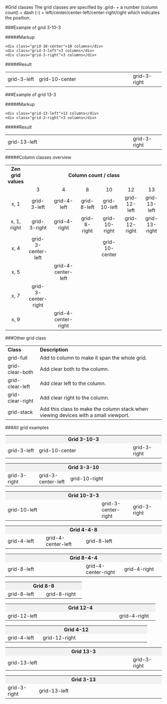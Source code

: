 #Grid classes
The grid classes are specified by .grid- + a number (column count) + dash (-) + left/center/center-left/center-right/right which indicates the position.

###Example of grid 3-10-3

#####Markup
    
    <div class="grid-10-center">10 columns</div>
    <div class="grid-3-left">3 columns</div>
    <div class="grid-3-right">3 columns</div>

#####Result

<table>
	<tr>
		<td style="width: 18%;">grid-3-left</td>
		<td style="width: 54%;">grid-10-center</td>
		<td style="width: 18%;">grid-3-right</td>
	</tr>
</table>

###Example of grid 13-3

#####Markup
    
    <div class="grid-13-left">13 columns</div>
    <div class="grid-3-right">3 columns</div>

#####Result

<table>
	<tr>
		<td style="width: 72%;">grid-13-left</td>
		<td style="width: 18%;">grid-3-right</td>
	</tr>
</table>

#####Column classes overview

<table>
	<tr>
		<td style="text-align: center; width: 12%;"><b>Zen grid values</b></td>
		<td colspan="7" style="text-align: center;"><b>Column count / class</b></td>
	</tr>
	<tr>
		<td></td>
		<td style="text-align: center; width: 15%;">3</td>
		<td style="text-align: center;">4</td>
		<td style="text-align: center;">8</td>
		<td style="text-align: center;">10</td>
		<td style="text-align: center;">12</td>
		<td style="text-align: center;">13</td>
	</tr>
	<tr>
		<td style="text-align: center;">x, 1</td>
		<td style="text-align: center;">grid-3-left</td>
		<td style="text-align: center;">grid-4-left</td>
		<td style="text-align: center;">grid-8-left</td>
		<td style="text-align: center;">grid-10-left</td>
		<td style="text-align: center;">grid-12-left</td>
		<td style="text-align: center;">grid-13-left</td>	</tr>
	<tr>
		<td style="text-align: center;">x, 1, right</td>
		<td style="text-align: center;">grid-3-right</td>
		<td style="text-align: center;">grid-4-right</td>
		<td style="text-align: center;">grid-8-right</td>
		<td style="text-align: center;">grid-10-right</td>
		<td style="text-align: center;">grid-12-right</td>
		<td style="text-align: center;">grid-13-right</td>	</tr>		
	<tr>
		<td style="text-align: center;">x, 4</td>
		<td style="text-align: center;">grid-3-center-left</td>
		<td style="text-align: center;"></td>
		<td style="text-align: center;"></td>
		<td style="text-align: center;">grid-10-center</td>
		<td style="text-align: center;"></td>
		<td style="text-align: center;"></td>
	</tr>
	<tr>
		<td style="text-align: center;">x, 5</td>
		<td style="text-align: center;"></td>
		<td style="text-align: center;">grid-4-center-left</td>
		<td style="text-align: center;"></td>
		<td style="text-align: center;"></td>
		<td style="text-align: center;"></td>
		<td></td>
	</tr>
	<tr>
		<td style="text-align: center;">x, 7</td>
		<td style="text-align: center;">grid-3-center-right</td>
		<td style="text-align: center;"></td>
		<td style="text-align: center;"></td>
		<td style="text-align: center;"></td>
		<td style="text-align: center;"></td>
		<td></td>
	</tr>
	<tr>
		<td style="text-align: center;">x, 9</td>
		<td style="text-align: center;"></td>
		<td style="text-align: center;">grid-4-center-right</td>
		<td style="text-align: center;"></td>
		<td style="text-align: center;"></td>
		<td style="text-align: center;"></td>
		<td></td>
	</tr>
</table>

###Other grid class

<table>
	<tr>
		<td><b>Class</b></td>
		<td><b>Description</b></td>
	</tr>
	<tr>
		<td>grid-full</td>
		<td>
			Add to column to make it span the whole grid.
		</td>
	</tr>
	<tr>
		<td>grid-clear-both</td>
		<td>Add clear both to the column.</td>
	</tr>		
	<tr>
		<td>grid-clear-left</td>
		<td>Add clear left to the column.</td>
	</tr>		
	<tr>
		<td>grid-clear-right</td>
		<td>Add clear right to the column.</td>
	</tr>
	<tr>
		<td>grid-stack</td>
		<td>Add this class to make the column stack when viewing devices with a small viewport.</td>
	</tr>	
</table>

###All grid examples

<table>
	<tr>
		<td colspan="3" style="background-color: #f1f1f1; text-align: center;"><b>Grid 3-10-3</b></td>
	</tr>
	<tr>
		<td style="width: 18%;">grid-3-left</td>
		<td style="width: 54%;">grid-10-center</td>
		<td style="width: 18%;">grid-3-right</td>
	</tr>
</table>

<table>
	<tr>
		<td colspan="3" style="background-color: #f1f1f1; text-align: center;"><b>Grid 3-3-10</b></td>
	</tr>
	<tr>
		<td style="width: 18%;">grid-3-right</td>
		<td style="width: 18%;">grid-3-center-left</td>
		<td style="width: 54%;">grid-10-right</td>
	</tr>
</table>

<table>
	<tr>
		<td colspan="3" style="background-color: #f1f1f1; text-align: center;"><b>Grid 10-3-3</b></td>
	</tr>
	<tr>
		<td style="width: 54%;">grid-10-left</td>
		<td style="width: 18%;">grid-3-center-right</td>
		<td style="width: 18%;">grid-3-right</td>
	</tr>
</table>

<table>
	<tr>
		<td colspan="3" style="background-color: #f1f1f1; text-align: center;"><b>Grid 4-4-8</b></td>
	</tr>
	<tr>
		<td style="width: 22%;">grid-4-left</td>
		<td style="width: 23%;">grid-4-center-left</td>
		<td style="width: 45%;">grid-8-left</td>
	</tr>
</table>

<table>
	<tr>
		<td colspan="3" style="background-color: #f1f1f1; text-align: center;"><b>Grid 8-4-4</b></td>
	</tr>
	<tr>
		<td style="width: 45%;">grid-8-left</td>
		<td style="width: 22%;">grid-4-center-right</td>
		<td style="width: 23%;">grid-4-right</td>
	</tr>
</table>

<table>
	<tr>
		<td colspan="2" style="background-color: #f1f1f1; text-align: center;"><b>Grid 8-8</b></td>
	</tr>
	<tr>
		<td style="width: 45%;">grid-8-left</td>
		<td style="width: 45%;">grid-8-right</td>
	</tr>
</table>

<table>
	<tr>
		<td colspan="2" style="background-color: #f1f1f1; text-align: center;"><b>Grid 12-4</b></td>
	</tr>
	<tr>
		<td style="width: 66%;">grid-12-left</td>
		<td style="width: 23%;">grid-4-right</td>
	</tr>
</table>

<table>
	<tr>
		<td colspan="2" style="background-color: #f1f1f1; text-align: center;"><b>Grid 4-12</b></td>
	</tr>
	<tr>
		<td style="width: 22%;">grid-4-left</td>
		<td style="width: 67%;">grid-12-right</td>
	</tr>
</table>

<table>
	<tr>
		<td colspan="2" style="background-color: #f1f1f1; text-align: center;"><b>Grid 13-3</b></td>
	</tr>
	<tr>
		<td style="width: 72%;">grid-13-left</td>
		<td style="width: 18%;">grid-3-right</td>
	</tr>
</table>

<table>
	<tr>
		<td colspan="2" style="background-color: #f1f1f1; text-align: center;"><b>Grid 3-13</b></td>
	</tr>
	<tr>
		<td style="width: 18%;">grid-3-right</td>
		<td style="width: 72%;">grid-13-left</td>
	</tr>
</table>
